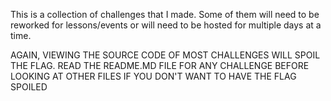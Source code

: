 This is a collection of challenges that I made. Some of them will need to be reworked for lessons/events or will need to be hosted for multiple days at a time.

AGAIN, VIEWING THE SOURCE CODE OF MOST CHALLENGES WILL SPOIL THE FLAG. READ THE README.MD FILE FOR ANY CHALLENGE BEFORE LOOKING AT OTHER FILES IF YOU DON'T WANT TO HAVE THE FLAG SPOILED
